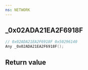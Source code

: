 ```yaml
---
ns: NETWORK
---
```

## _0x02ADA21EA2F6918F

```c
// 0x02ADA21EA2F6918F 0x50296140
Any _0x02ADA21EA2F6918F();
```


## Return value
